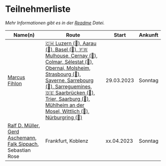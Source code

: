 # Teilnehmerliste

*Mehr Informationen gibt es in der [Readme](README.md) Datei.*

| Name(n) | Route | Start | Ankunft |
| ------- | ----- | ----- | ------- |
| [Marcus Fihlon](https://fosstodon.org/@McPringle) | [🇨🇭 Luzern (🏡), Aarau (🏨), Basel (🏨), 🇫🇷 Mulhouse, Cernay (🏨), Colmar, Sélestat (🏨), Obernai, Molsheim, Strasbourg (🏨), Saverne, Sarrebourg (🏨), Sarreguemines, 🇩🇪 Saarbrücken (🏨), Trier, Saarburg (🏨), Mühlheim an der Mosel, Wittlich (🏨), Nürburgring (🏁)](https://www.komoot.de/tour/1336061549/zoom) | 29.03.2023 | Sonntag |
| [Ralf D. Müller](https://mastodontech.de/@rdmueller), [Gerd Aschemann](https://mastodon.social/@ascheman), [Falk Sippach](https://ijug.social/@sippsack), Sebastian Rose | Frankfurt, Koblenz | xx.04.2023 | Sonntag |
